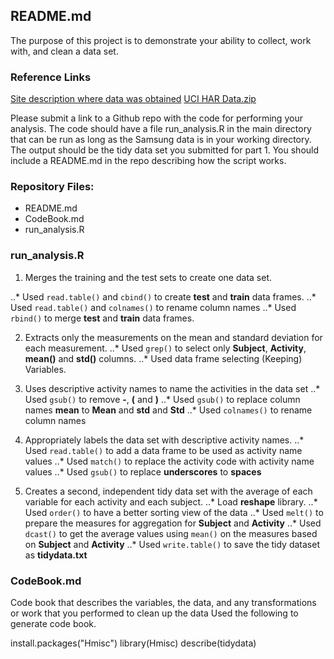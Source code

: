## README.md

The purpose of this project is to demonstrate your ability to collect, work with, and clean a data set. 

### Reference Links

[Site description where data was obtained](http://archive.ics.uci.edu/ml/datasets/Human+Activity+Recognition+Using+Smartphones)
[UCI HAR Data.zip](https://d396qusza40orc.cloudfront.net/getdata%2Fprojectfiles%2FUCI%20HAR%20Dataset.zip) 


Please submit a link to a Github repo with the code for performing your analysis. The code should have a file run_analysis.R in the main directory that can be run as long as the Samsung data is in your working directory. The output should be the tidy data set you submitted for part 1. You should include a README.md in the repo describing how the script works. 

### Repository Files:

* README.md
* CodeBook.md
* run_analysis.R



### run_analysis.R

1. Merges the training and the test sets to create one data set.

..* Used ```read.table()``` and ```cbind()``` to create __test__ and __train__ data frames.
..* Used ```read.table()``` and ```colnames()``` to rename column names
..* Used ```rbind()``` to merge __test__ and __train__ data frames.

2. Extracts only the measurements on the mean and standard deviation for each measurement.
..* Used ```grep()``` to select only __Subject__, __Activity__, __mean()__ and __std()__ columns.
..* Used data frame selecting (Keeping) Variables.


3. Uses descriptive activity names to name the activities in the data set
..* Used ```gsub()``` to remove __-__, __(__ and __)__
..* Used ```gsub()``` to replace column names __mean__ to __Mean__ and __std__ and __Std__
..* Used ```colnames()``` to rename column names

4. Appropriately labels the data set with descriptive activity names. 
..* Used ```read.table()``` to add a data frame to be used as activity name values
..* Used ```match()``` to replace the activity code with activity name values
..* Used ```gsub()``` to replace __underscores__ to __spaces__

5. Creates a second, independent tidy data set with the average of each variable for each activity and each subject. 
..* Load __reshape__ library.
..* Used ```order()``` to have a better sorting view of the data
..* Used ```melt()``` to prepare the measures for aggregation for __Subject__ and __Activity__
..* Used ```dcast()``` to get the average values using ```mean()``` on the measures based on __Subject__ and __Activity__
..* Used ```write.table()``` to save the tidy dataset as __tidydata.txt__



### CodeBook.md

Code book that describes the variables, the data, and any transformations or work that you performed to clean up the data
Used the following to generate code book.

install.packages("Hmisc")
library(Hmisc)
describe(tidydata)



